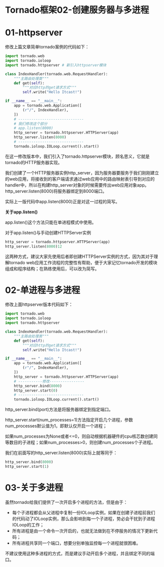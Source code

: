 # Tornado框架02-创建服务器与多进程

 

# 01-httpserver

修改上篇文章简单tornado案例的代码如下：

```python
import tornado.web
import tornado.ioloop
import tornado.httpserver # 新引入httpserver模块

class IndexHandler(tornado.web.RequestHandler):
    """主路由处理类"""
    def get(self):
        """对应http的get请求方式"""
        self.write("Hello Itcast!")

if __name__ == "__main__":
    app = tornado.web.Application([
        (r"/", IndexHandler),
    ])
    # ------------------------------
    # 我们修改这个部分
    # app.listen(8000)
    http_server = tornado.httpserver.HTTPServer(app) 
    http_server.listen(8000)
    # ------------------------------
    tornado.ioloop.IOLoop.current().start()
```

在这一修改版本中，我们引入了tornado.httpserver模块，顾名思义，它就是tornado的HTTP服务器实现。

我们创建了一个HTTP服务器实例http_server，因为服务器要服务于我们刚刚建立的web应用，将接收到的客户端请求通过web应用中的路由映射表引导到对应的handler中，所以在构建http_server对象的时候需要传出web应用对象app。http_server.listen(8000)将服务器绑定到8000端口。

实际上一版代码中app.listen(8000)正是对这一过程的简写。

**关于app.listen()**

app.listen()这个方法只能在单进程模式中使用。

对于app.listen()与手动创建HTTPServer实例

```python
http_server = tornado.httpserver.HTTPServer(app) 
http_server.listen(8000)12
```

这两种方式，建议大家先使用后者即创建HTTPServer实例的方式，因为其对于理解tornado web应用工作流程的完整性有帮助，便于大家记忆tornado开发的模块组成和程序结构；在熟练使用后，可以改为简写。

# 02-单进程与多进程

修改上面httpserver版本代码如下：

```python
import tornado.web
import tornado.ioloop
import tornado.httpserver 

class IndexHandler(tornado.web.RequestHandler):
    """主路由处理类"""
    def get(self):
        """对应http的get请求方式"""
        self.write("Hello Itcast!")

if __name__ == "__main__":
    app = tornado.web.Application([
        (r"/", IndexHandler),
    ])
    http_server = tornado.httpserver.HTTPServer(app) 
    # -----------修改----------------
    http_server.bind(8000)
    http_server.start(0)
    # ------------------------------
    tornado.ioloop.IOLoop.current().start()
```

http_server.bind(port)方法是将服务器绑定到指定端口。

http_server.start(num_processes=1)方法指定开启几个进程，参数num_processes默认值为1，即默认仅开启一个进程；

如果num_processes为None或者<=0，则自动根据机器硬件的cpu核芯数创建同等数目的子进程；如果num_processes>0，则创建num_processes个子进程。

我们在前面写的http_server.listen(8000)实际上就等同于：

```python
http_server.bind(8000)
http_server.start(1)
```

# 03-关于多进程

虽然tornado给我们提供了一次开启多个进程的方法，但是由于：

- 每个子进程都会从父进程中复制一份IOLoop实例，如果在创建子进程前我们的代码动了IOLoop实例，那么会影响到每一个子进程，势必会干扰到子进程IOLoop的工作；
- 所有进程是由一个命令一次开启的，也就无法做到在不停服务的情况下更新代码；
- 所有进程共享同一个端口，想要分别单独监控每一个进程就很困难。

不建议使用这种多进程的方式，而是建议手动开启多个进程，并且绑定不同的端口。